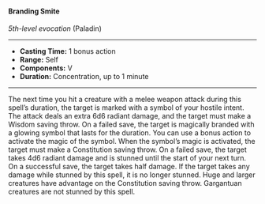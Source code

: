 #### Branding Smite
*5th-level evocation* (Paladin)
___
- **Casting Time:** 1 bonus action
- **Range:** Self
- **Components:** V
- **Duration:** Concentration, up to 1 minute
---
The next time you hit a creature with a melee weapon attack during this spell’s duration, the target is marked with a symbol of your hostile intent. The attack deals an extra 6d6 radiant damage, and the target must make a Wisdom saving throw. On a failed save, the target is magically branded with a glowing symbol that lasts for the duration. You can use a bonus action to activate the magic of the symbol. When the symbol’s magic is activated, the target must make a Constitution saving throw. On a failed save, the target takes 4d6 radiant damage and is stunned until the start of your next turn. On a successful save, the target takes half damage. If the target takes any damage while stunned by this spell, it is no longer stunned. Huge and larger creatures have advantage on the Constitution saving throw. Gargantuan creatures are not stunned by this spell.
